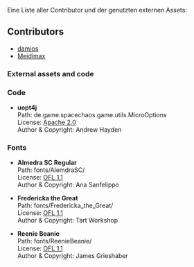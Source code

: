 Eine Liste aller Contributor und der genutzten externen Assets:

## Contributors
* [damios](https://github.com/crykn)
* [Meidimax](https://github.com/Meidimax99)

### External assets and code
### Code
* **uopt4j**\
  Path: de.game.spacechaos.game.utils.MicroOptions\
  License: [Apache 2.0](http://www.apache.org/licenses/LICENSE-2.0)\
  Author & Copyright: Andrew Hayden
  
### Fonts
* **Almedra SC Regular**\
  Path: fonts/AlemdraSC/\
  License: [OFL 1.1](http://scripts.sil.org/OFL)\
  Author & Copyright: Ana Sanfelippo
  
* **Fredericka the Great**\
  Path: fonts/Fredericka_the_Great/\
  License: [OFL 1.1](http://scripts.sil.org/OFL)\
  Author & Copyright: Tart Workshop
  
* **Reenie Beanie**\
  Path: fonts/ReenieBeanie/\
  License: [OFL 1.1](http://scripts.sil.org/OFL)\
  Author & Copyright: James Grieshaber